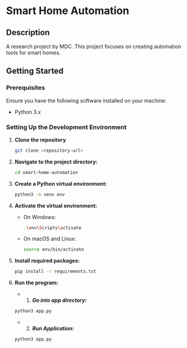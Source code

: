 # Smart Home Automation

## Description
A research project by MDC. This project focuses on creating automation tools for smart homes.

## Getting Started

### Prerequisites
Ensure you have the following software installed on your machine:
- Python 3.x

### Setting Up the Development Environment

1. **Clone the repository**
   ```bash
   git clone <repository-url>
   ```

2. **Navigate to the project directory:**
    ```bash
    cd smart-home-automation
    ```

3. **Create a Python virtual environment:**
    ```bash 
    python3 -m venv env
    ```

4. **Activate the virtual environment:**

   - On Windows:
        ```bash
        .\env\Scripts\activate
        ```

   - On macOS and Linux:
        ```bash
        source env/bin/activate
        ```

5. **Install required packages:**
    ```bash
    pip install -r requirements.txt
    ```

5. **Run the program:**

    - 1. ***Go into app directory:***
    ```bash
    python3 app.py
    ```

    - 2. ***Run Application:***
    ```bash
    python3 app.py
    ```

